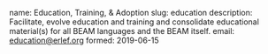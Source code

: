 name: Education, Training, & Adoption
slug: education
description: Facilitate, evolve education and training and consolidate educational material(s) for all BEAM languages and the BEAM itself.
email: education@erlef.org
formed: 2019-06-15
